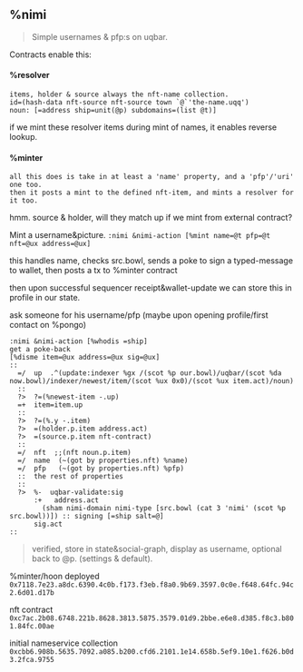 ## %nimi

> Simple usernames & pfp:s on uqbar. 

Contracts enable this: 

#### %resolver
	items, holder & source always the nft-name collection.
	id=(hash-data nft-source nft-source town `@`'the-name.uqq')
	noun: [=address ship=unit(@p) subdomains=(list @t)]

if we mint these resolver items during mint of names, it enables reverse lookup.

#### %minter
	all this does is take in at least a 'name' property, and a 'pfp'/'uri' one too.
	then it posts a mint to the defined nft-item, and mints a resolver for it too.

hmm. source & holder, will they match up if we mint from external contract? 

Mint a username&picture. 
`:nimi &nimi-action [%mint name=@t pfp=@t nft=@ux address=@ux]`

this handles name, checks src.bowl, sends a poke to sign a typed-message to wallet, then posts a tx to %minter contract

then upon successful sequencer receipt&wallet-update we can store this in profile in our state.


ask someone for his username/pfp
(maybe upon opening profile/first contact on %pongo)
```=hoon
:nimi &nimi-action [%whodis =ship]	
get a poke-back 
[%disme item=@ux address=@ux sig=@ux]
::
  =/  up  .^(update:indexer %gx /(scot %p our.bowl)/uqbar/(scot %da now.bowl)/indexer/newest/item/(scot %ux 0x0)/(scot %ux item.act)/noun)
  ::
  ?>  ?=(%newest-item -.up)
  =+  item=item.up
  ::
  ?>  ?=(%.y -.item)
  ?>  =(holder.p.item address.act)
  ?>  =(source.p.item nft-contract)
  ::
  =/  nft  ;;(nft noun.p.item)
  =/  name  (~(got by properties.nft) %name)
  =/  pfp   (~(got by properties.nft) %pfp)
  ::  the rest of properties
  ::
  ?>  %-  uqbar-validate:sig
      :+   address.act
        (sham nimi-domain nimi-type [src.bowl (cat 3 'nimi' (scot %p src.bowl))]) :: signing [=ship salt=@]
      sig.act
::
```
	
> verified, store in state&social-graph, display as username, optional back to @p. (settings & default).

%minter/hoon deployed `0x7118.7e23.a8dc.6390.4c0b.f173.f3eb.f8a0.9b69.3597.0c0e.f648.64fc.94c2.6d01.d17b`

nft contract `0xc7ac.2b08.6748.221b.8628.3813.5875.3579.01d9.2bbe.e6e8.d385.f8c3.b801.84fc.00ae`

initial nameservice collection `0xcbb6.908b.5635.7092.a085.b200.cfd6.2101.1e14.658b.5ef9.10e1.f626.b0d3.2fca.9755`

